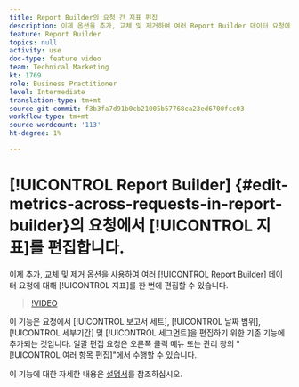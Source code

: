 ```yaml
---
title: Report Builder의 요청 간 지표 편집
description: 이제 옵션을 추가, 교체 및 제거하여 여러 Report Builder 데이터 요청에서 지표를 한 번에 편집할 수 있습니다.
feature: Report Builder
topics: null
activity: use
doc-type: feature video
team: Technical Marketing
kt: 1769
role: Business Practitioner
level: Intermediate
translation-type: tm+mt
source-git-commit: f3b3fa7d91b0cb21005b57768ca23ed6700fcc03
workflow-type: tm+mt
source-wordcount: '113'
ht-degree: 1%

---
```



# [!UICONTROL Report Builder] {#edit-metrics-across-requests-in-report-builder}의 요청에서 [!UICONTROL 지표]를 편집합니다.

이제 추가, 교체 및 제거 옵션을 사용하여 여러 [!UICONTROL Report Builder] 데이터 요청에 대해 [!UICONTROL 지표]를 한 번에 편집할 수 있습니다.

>[!VIDEO](https://video.tv.adobe.com/v/23547/?quality=12)

이 기능은 요청에서 [!UICONTROL 보고서 세트], [!UICONTROL 날짜 범위], [!UICONTROL 세부기간] 및 [!UICONTROL 세그먼트]을 편집하기 위한 기존 기능에 추가되는 것입니다. 일괄 편집 요청은 오른쪽 클릭 메뉴 또는 관리 창의 &quot;[!UICONTROL 여러 항목 편집]&quot;에서 수행할 수 있습니다.

이 기능에 대한 자세한 내용은 [설명서](https://marketing.adobe.com/resources/help/en_US/arb/edit_multiple_metrics.html)를 참조하십시오.
